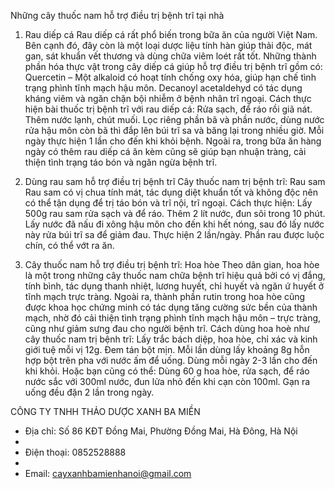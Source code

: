 Những cây thuốc nam hỗ trợ điều trị bệnh trĩ tại nhà

1. Rau diếp cá
Rau diếp cá rất phổ biến trong bữa ăn của người Việt Nam. Bên cạnh đó, đây còn là một loại dược liệu tính hàn giúp thải độc, mát gan, sát khuẩn vết thương và dùng chữa viêm loét rất tốt. Những thành phần hóa thực vật trong cây diếp cá giúp hỗ trợ điều trị bệnh trĩ gồm có:
Quercetin – Một alkaloid có hoạt tính chống oxy hóa, giúp hạn chế tình trạng phình tĩnh mạch hậu môn.
Decanoyl acetaldehyd có tác dụng kháng viêm và ngăn chặn bội nhiễm ở bệnh nhân trĩ ngoại.
Cách thực hiện bài thuốc trị bệnh trĩ với rau diếp cá:
Rửa sạch, để ráo rồi giã nát.
Thêm nước lạnh, chút muối.
Lọc riêng phần bã và phần nước, dùng nước rửa hậu môn còn bã thì đắp lên búi trĩ sa và băng lại trong nhiều giờ.
Mỗi ngày thực hiện 1 lần cho đến khi khỏi bệnh.
Ngoài ra, trong bữa ăn hàng ngày có thêm rau diếp cá ăn kèm cũng sẽ giúp bạn nhuận tràng, cải thiện tình trạng táo bón và ngăn ngừa bệnh trĩ.

2. Dùng rau sam hỗ trợ điều trị bệnh trĩ
Cây thuốc nam trị bệnh trĩ: Rau sam
Rau sam có vị chua tính mát, tác dụng diệt khuẩn tốt và không độc nên có thể tận dụng để trị táo bón và trĩ nội, trĩ ngoại.
Cách thực hiện:
Lấy 500g rau sam rửa sạch và để ráo.
Thêm 2 lít nước, đun sôi trong 10 phút.
Lấy nước đã nấu đi xông hậu môn cho đến khi hết nóng, sau đó lấy nước này rửa búi trĩ sa để giảm đau.
Thực hiện 2 lần/ngày.
Phần rau được luộc chín, có thể vớt ra ăn.

3. Cây thuốc nam hỗ trợ điều trị bệnh trĩ: Hoa hòe
Theo dân gian, hoa hòe là một trong những cây thuốc nam chữa bệnh trĩ hiệu quả bởi có vị đắng, tính bình, tác dụng thanh nhiệt, lương huyết, chỉ huyết và ngăn ứ huyết ở tĩnh mạch trực tràng.
Ngoài ra, thành phần rutin trong hoa hòe cũng được khoa học chứng minh có tác dụng tăng cường sức bền của thành mạch, nhờ đó cải thiện tình trạng phình tĩnh mạch hậu môn – trực tràng, cũng như giảm sưng đau cho người bệnh trĩ.
Cách dùng hoa hoè như cây thuốc nam trị bệnh trĩ:
Lấy trắc bách diệp, hoa hòe, chỉ xác và kinh giới tuệ mỗi vị 12g.
Đem tán bột mịn.
Mỗi lần dùng lấy khoảng 8g hỗn hợp bột trên pha với nước ấm để uống.
Dùng mỗi ngày 2-3 lần cho đến khi khỏi.
Hoặc bạn cũng có thể:
Dùng 60 g hoa hòe, rửa sạch, để ráo nước sắc với 300ml nước, đun lửa nhỏ đến khi cạn còn 100ml. Gạn ra uống đều đặn 2 lần trong ngày.

CÔNG TY TNHH THẢO DƯỢC XANH BA MIỀN

- Địa chỉ: Số 86 KĐT Đồng Mai, Phường Đồng Mai, Hà Đông, Hà Nội
- 
- Điện thoại: 0852528888
- 
- Email: cayxanhbamienhanoi@gmail.com
